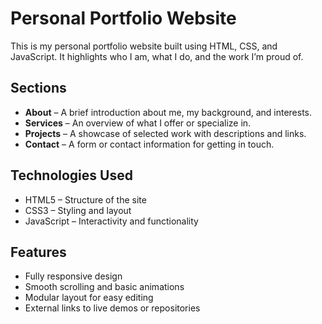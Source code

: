 # Personal Portfolio Website

This is my personal portfolio website built using HTML, CSS, and JavaScript. It highlights who I am, what I do, and the work I’m proud of.

## Sections

- **About** – A brief introduction about me, my background, and interests.
- **Services** – An overview of what I offer or specialize in.
- **Projects** – A showcase of selected work with descriptions and links.
- **Contact** – A form or contact information for getting in touch.

## Technologies Used

- HTML5 – Structure of the site  
- CSS3 – Styling and layout  
- JavaScript – Interactivity and functionality

## Features

- Fully responsive design
- Smooth scrolling and basic animations
- Modular layout for easy editing
- External links to live demos or repositories

